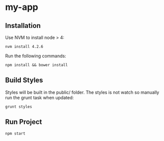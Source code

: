 # my-app


## Installation

Use NVM to install node > 4:

    nvm install 4.2.6

Run the following commands:

    npm install && bower install

## Build Styles

Styles will be built in the public/ folder. The styles is not watch so manually run the grunt task when updated:

    grunt styles

## Run Project
    npm start
